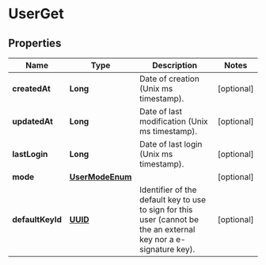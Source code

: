 
# UserGet

## Properties
Name | Type | Description | Notes
------------ | ------------- | ------------- | -------------
**createdAt** | **Long** | Date of creation (Unix ms timestamp). |  [optional]
**updatedAt** | **Long** | Date of last modification (Unix ms timestamp). |  [optional]
**lastLogin** | **Long** | Date of last login (Unix ms timestamp). |  [optional]
**mode** | [**UserModeEnum**](UserModeEnum.md) |  |  [optional]
**defaultKeyId** | [**UUID**](UUID.md) | Identifier of the default key to use to sign for this user (cannot be the an external key nor a e-signature key). |  [optional]



